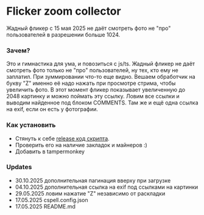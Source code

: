 # Flicker zoom collector

Жадный фликер c 15 мая 2025 не даёт смотреть фото не "про" пользователей в разрешении больше 1024.

### Зачем?

Это и гимнастика для ума, и повозиться с js/ts. Жадный фликер не даёт смотреть фото только не "про" пользователей, ну тех, кто ему не заплатил. При зуммировании что-то еще видно. Вешаем обработчик на букву "Z" именно её надо нажать при просмотре стрима, чтобы увеличить фото. В этот момент фликер показывает увеличенную до 2048 картинку и можно поймать эту ссылку. Ловим все ссылки и выводим найденное под блоком COMMENTS. Там же и ещё одна ссылка на exif, если он есть у фотографии.

### Как установить

* Стянуть к себе [release код скрипта](https://github.com/AndyAVS/flicker-zoom-collector/releases/tag/v0.6.3). 
* Проверить его на наличие закладок и майнеров :) 
* Добавить в tampermonkey

### Updates
* 30.10.2025 дополнительная пагинация вверху при загрузке
* 04.10.2025 дополнительная ссылка на exif под ссылками на картинки
* 29.05.2025 ловим нажатие "Z" независимо от раскладки
* 17.05.2025 cspell.config.json
* 17.05.2025 README.md
